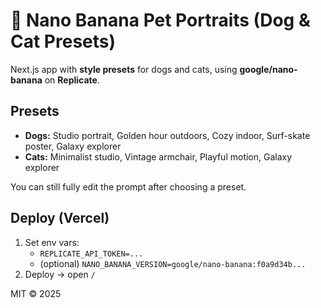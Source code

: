 # 🍌 Nano Banana Pet Portraits (Dog & Cat Presets)

Next.js app with **style presets** for dogs and cats, using **google/nano-banana** on **Replicate**.

## Presets
- **Dogs:** Studio portrait, Golden hour outdoors, Cozy indoor, Surf-skate poster, Galaxy explorer
- **Cats:** Minimalist studio, Vintage armchair, Playful motion, Galaxy explorer

You can still fully edit the prompt after choosing a preset.

## Deploy (Vercel)
1. Set env vars:
   - `REPLICATE_API_TOKEN=...`
   - (optional) `NANO_BANANA_VERSION=google/nano-banana:f0a9d34b...`
2. Deploy → open `/`

MIT © 2025
